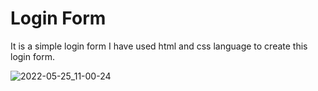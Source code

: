 # Login Form

It is a simple login form I have used html and css language to create this login form.

![2022-05-25_11-00-24](https://user-images.githubusercontent.com/102160977/170186984-bc5a5759-a19a-496a-8446-d813926f0004.jpg)
